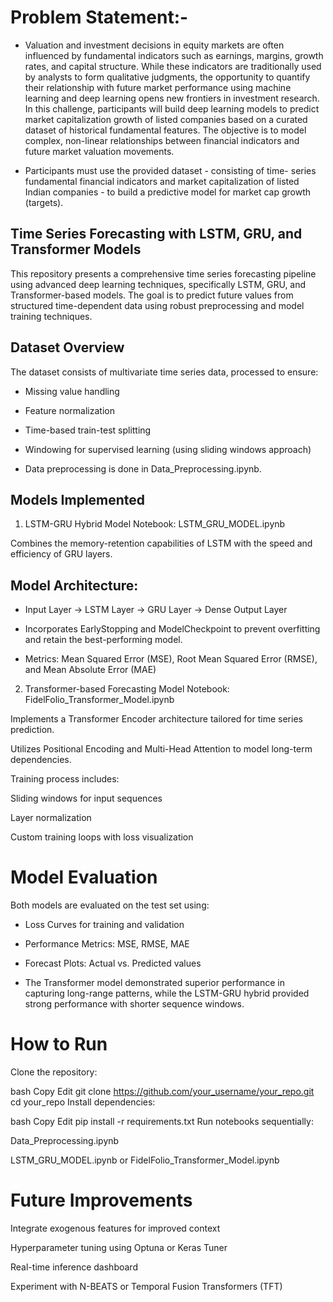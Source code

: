 # Problem Statement:-
* Valuation and investment decisions in equity markets are often
influenced by fundamental indicators such as earnings, margins,
growth rates, and capital structure. While these indicators are
traditionally used by analysts to form qualitative judgments, the
opportunity to quantify their relationship with future market
performance using machine learning and deep learning opens new
frontiers in investment research.
In this challenge, participants will build deep learning models to
predict market capitalization growth of listed companies based on a
curated dataset of historical fundamental features. The objective is
to model complex, non-linear relationships between financial
indicators and future market valuation movements.

* Participants must use the provided dataset - consisting of time-
series fundamental financial indicators and market capitalization of
listed Indian companies - to build a predictive model for market cap
growth (targets).

## Time Series Forecasting with LSTM, GRU, and Transformer Models
This repository presents a comprehensive time series forecasting pipeline using advanced deep learning techniques, specifically LSTM, GRU, and Transformer-based models. The goal is to predict future values from structured time-dependent data using robust preprocessing and model training techniques.

## Dataset Overview
The dataset consists of multivariate time series data, processed to ensure:

* Missing value handling

* Feature normalization

* Time-based train-test splitting

* Windowing for supervised learning (using sliding windows approach)

* Data preprocessing is done in Data_Preprocessing.ipynb.

## Models Implemented
1. LSTM-GRU Hybrid Model
Notebook: LSTM_GRU_MODEL.ipynb

Combines the memory-retention capabilities of LSTM with the speed and efficiency of GRU layers.

## Model Architecture:

* Input Layer → LSTM Layer → GRU Layer → Dense Output Layer

* Incorporates EarlyStopping and ModelCheckpoint to prevent overfitting and retain the best-performing model.

* Metrics: Mean Squared Error (MSE), Root Mean Squared Error (RMSE), and Mean Absolute Error (MAE)

2. Transformer-based Forecasting Model
Notebook: FidelFolio_Transformer_Model.ipynb

Implements a Transformer Encoder architecture tailored for time series prediction.

Utilizes Positional Encoding and Multi-Head Attention to model long-term dependencies.

Training process includes:

Sliding windows for input sequences

Layer normalization

Custom training loops with loss visualization

#  Model Evaluation
Both models are evaluated on the test set using:

* Loss Curves for training and validation

* Performance Metrics: MSE, RMSE, MAE

* Forecast Plots: Actual vs. Predicted values

* The Transformer model demonstrated superior performance in capturing long-range patterns, while the LSTM-GRU hybrid provided strong performance with shorter sequence windows.
                       
# How to Run
Clone the repository:

bash
Copy
Edit
git clone https://github.com/your_username/your_repo.git
cd your_repo
Install dependencies:

bash
Copy
Edit
pip install -r requirements.txt
Run notebooks sequentially:

Data_Preprocessing.ipynb

LSTM_GRU_MODEL.ipynb or FidelFolio_Transformer_Model.ipynb

#  Future Improvements
Integrate exogenous features for improved context

Hyperparameter tuning using Optuna or Keras Tuner

Real-time inference dashboard

Experiment with N-BEATS or Temporal Fusion Transformers (TFT)

